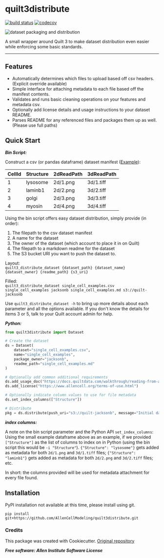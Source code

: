 # quilt3distribute

[![build status](https://travis-ci.com/AllenCellModeling/quilt3distribute.svg?branch=master)](https://travis-ci.com/AllenCellModeling/quilt3distribute)
[![codecov](https://codecov.io/gh/AllenCellModeling/quilt3distribute/branch/master/graph/badge.svg)](https://codecov.io/gh/AllenCellModeling/quilt3distribute)


![dataset packaging and distribution](http://www.allencell.org/uploads/8/1/9/9/81996008/published/automatingaccess-button-3_2.png?1549322257)

A small wrapper around Quilt 3 to make dataset distribution even easier while enforcing some basic standards.

---

## Features
* Automatically determines which files to upload based off csv headers. (Explicit override available)
* Simple interface for attaching metadata to each file based off the manifest contents.
* Validates and runs basic cleaning operations on your features and metadata csv.
* Optionally add license details and usage instructions to your dataset README.
* Parses README for any referenced files and packages them up as well. (Please use full paths)

## Quick Start
***Bin Script:***

Construct a csv (or pandas dataframe) dataset manifest ([Example](quilt3distribute/tests/data/example.csv)):

| CellId | Structure | 2dReadPath | 3dReadPath |
|--------|-----------|------------|------------|
| 1      | lysosome  | 2d/1.png   | 3d/1.tiff  |
| 2      | laminb1   | 2d/2.png   | 3d/2.tiff  |
| 3      | golgi     | 2d/3.png   | 3d/3.tiff  |
| 4      | myosin    | 2d/4.png   | 3d/4.tiff  |

Using the bin script offers easy dataset distribution, simply provide (in order):

1. The filepath to the csv dataset manifest
2. A name for the dataset
3. The owner of the dataset (which account to place it in on Quilt)
4. The filepath to a markdown readme for the dataset
5. The S3 bucket URI you want to push the dataset to.

Layout:<br>
`quilt3_distribute_dataset {dataset_path} {dataset_name} {dataset_owner} {readme_path} {s3_uri}`

Filled:<br>
`quilt3_distribute_dataset single_cell_examples.csv single_cell_examples jacksonb single_cell_examples.md s3://quilt-jacksonb`

Use `quilt3_distribute_dataset -h` to bring up more details about each parameter and all the options available.
If you don't know the details for items 3 or 5, talk to your Quilt account admin for help.


***Python:***
```python
from quilt3distribute import Dataset

# Create the dataset
ds = Dataset(
    dataset="single_cell_examples.csv",
    name="single_cell_examples",
    package_owner="jacksonb",
    readme_path="single_cell_examples.md"
)

# Optionally add common additional requirements
ds.add_usage_doc("https://docs.quiltdata.com/walkthrough/reading-from-a-package")
ds.add_license("https://www.allencell.org/terms-of-use.html")

# Optionally indicate column values to use for file metadata
ds.set_index_columns(["Structure"])

# Distribute
pkg = ds.distribute(push_uri="s3://quilt-jacksonb", message="Initial dataset example")
```

***index columns:***

A note on the bin script parameter and the Python API `set_index_columns`:<br>
Using the small example dataframe above as an example, if we provided `["Structure"]` as the list of columns to index
on in Python (using the bin script this would be `-i "Structure"`). `{"Structure": "lysosome"}` gets added as metadata
for both `2d/1.png` and `3d/1.tiff` files; `{"Structure": "laminb1"}` gets added as metadata for both `2d/2.png` and
`3d/2.tiff` files; etc.

In short: the columns provided will be used for metadata attachment for every file found.

## Installation
PyPI installation not available at this time, please install using git.

`pip install git+https://github.com/AllenCellModeling/quilt3distribute.git`


### Credits

This package was created with Cookiecutter. [Original repository](https://github.com/audreyr/cookiecutter)


***Free software: Allen Institute Software License***

